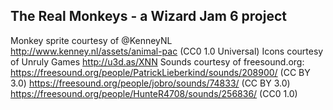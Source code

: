 The Real Monkeys - a Wizard Jam 6 project
-----------------------------------------

Monkey sprite courtesy of @KenneyNL http://www.kenney.nl/assets/animal-pac  (CC0 1.0 Universal)
Icons courtesy of Unruly Games http://u3d.as/XNN
Sounds courtesy of freesound.org:
https://freesound.org/people/PatrickLieberkind/sounds/208900/ (CC BY 3.0)
https://freesound.org/people/jobro/sounds/74833/ (CC BY 3.0)
https://freesound.org/people/HunteR4708/sounds/256836/ (CC0 1.0)

